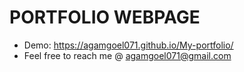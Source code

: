 
 PORTFOLIO WEBPAGE
 ===========================================================================================================================================


* Demo: https://agamgoel071.github.io/My-portfolio/
* Feel free to reach me @ agamgoel071@gmail.com
